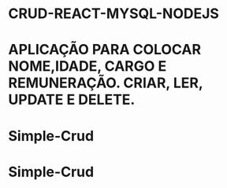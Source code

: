 # CRUD-REACT-MYSQL-NODEJS
# APLICAÇÃO PARA COLOCAR NOME,IDADE, CARGO E REMUNERAÇÃO. CRIAR, LER, UPDATE E DELETE.
# Simple-Crud
# Simple-Crud
